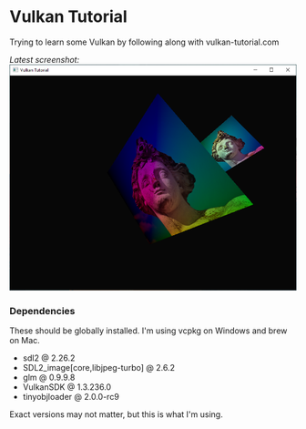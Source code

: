 Vulkan Tutorial
==================

Trying to learn some Vulkan by following along with vulkan-tutorial.com

*Latest screenshot:*
![](screenshot.png)

### Dependencies

These should be globally installed. I'm using vcpkg on Windows and brew on Mac.

- sdl2 @ 2.26.2
- SDL2_image[core,libjpeg-turbo] @ 2.6.2
- glm @ 0.9.9.8
- VulkanSDK @ 1.3.236.0
- tinyobjloader @ 2.0.0-rc9

Exact versions may not matter, but this is what I'm using.
